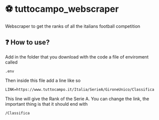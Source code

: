 # ⚽️ tuttocampo_webscraper
Webscraper to get the ranks of all the italians football competition

## ❓ How to use?
Add in the folder that you download with the code a file of enviroment called
  
  ``` .env ```
 
 Then inside this file add a line like so
  
  ``` LINK=https://www.tuttocampo.it/Italia/SerieA/GironeUnico/Classifica ```
 
 This line will give the Rank of the Serie A. You can change the link, the important thing is that it should end with
  
  ``` /Classifica ```
